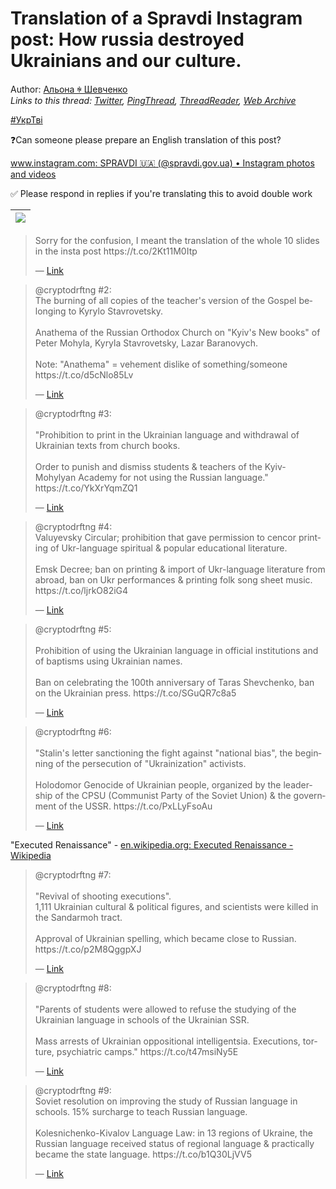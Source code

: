 # Translation of a Spravdi Instagram post: How russia destroyed Ukrainians and our culture.

Author: [Альона ꑭ Шевченко](https://twitter.com/cryptodrftng)  
*Links to this thread: [Twitter](https://twitter.com/cryptodrftng/status/1552402781352476679), [PingThread](https://pingthread.com/thread/1552402781352476679), [ThreadReader](https://threadreaderapp.com/thread/1552402781352476679.html), [Web Archive](https://web.archive.org/web/*/https://twitter.com/cryptodrftng/status/1552402781352476679)*

[#УкрТві](https://twitter.com/hashtag/%D0%A3%D0%BA%D1%80%D0%A2%D0%B2%D1%96)

❓Can someone please prepare an English translation of this post?

[www.instagram.com: SPRAVDI 🇺🇦 (@spravdi.gov.ua) • Instagram photos and videos](https://www.instagram.com/p/CghDycZtwmK/)

✅ Please respond in replies if you're translating this to avoid double work

| [![](https://pbs.twimg.com/media/FYs-GUOWIAAP57c.jpg)](https://pbs.twimg.com/media/FYs-GUOWIAAP57c.jpg) |
| :-: |

<blockquote class="twitter-tweet">
    <p lang="en" dir="ltr">
    Sorry for the confusion, I meant the translation of the whole 10 slides in the insta post https://t.co/2Kt11M0Itp<br />
    </p>
    &mdash; <a href="https://twitter.com/cryptodrftng/status/1552408908739874816">Link</a>
</blockquote>

<blockquote class="twitter-tweet">
    <p lang="en" dir="ltr">
    @cryptodrftng #2:<br />
    The burning of all copies of the teacher&#39;s version of the Gospel belonging to Kyrylo Stavrovetsky.<br />
    <br />
    Anathema of the Russian Orthodox Church on &#34;Kyiv&#39;s New books&#34; of Peter Mohyla, Kyryla Stavrovetsky, Lazar Baranovych.<br />
    <br />
    Note: &#34;Anathema&#34; = vehement dislike of something/someone https://t.co/d5cNlo85Lv<br />
    </p>
    &mdash; <a href="https://twitter.com/MarianRudnyk/status/1552415214586343424">Link</a>
</blockquote>

<blockquote class="twitter-tweet">
    <p lang="en" dir="ltr">
    @cryptodrftng #3:<br />
    <br />
    &#34;Prohibition to print in the Ukrainian language and withdrawal of Ukrainian texts from church books.<br />
    <br />
    Order to punish and dismiss students &amp; teachers of the Kyiv-Mohylyan Academy for not using the Russian language.&#34; https://t.co/YkXrYqmZQ1<br />
    </p>
    &mdash; <a href="https://twitter.com/MarianRudnyk/status/1552488309573636098">Link</a>
</blockquote>

<blockquote class="twitter-tweet">
    <p lang="en" dir="ltr">
    @cryptodrftng #4:<br />
    Valuyevsky Circular; prohibition that gave permission to cencor printing of Ukr-language spiritual &amp; popular educational literature.<br />
    <br />
    Emsk Decree; ban on printing &amp; import of Ukr-language literature from abroad, ban on Ukr performances &amp; printing folk song sheet music. https://t.co/ljrkO82iG4<br />
    </p>
    &mdash; <a href="https://twitter.com/MarianRudnyk/status/1552490114252541952">Link</a>
</blockquote>

<blockquote class="twitter-tweet">
    <p lang="en" dir="ltr">
    @cryptodrftng #5:<br />
    <br />
    Prohibition of using the Ukrainian language in official institutions and of baptisms using Ukrainian names.<br />
    <br />
    Ban on celebrating the 100th anniversary of Taras Shevchenko, ban on the Ukrainian press. https://t.co/SGuQR7c8a5<br />
    </p>
    &mdash; <a href="https://twitter.com/MarianRudnyk/status/1552490555912753153">Link</a>
</blockquote>

<blockquote class="twitter-tweet">
    <p lang="en" dir="ltr">
    @cryptodrftng #6:<br />
    <br />
    &#34;Stalin&#39;s letter sanctioning the fight against &#34;national bias&#34;, the beginning of the persecution of &#34;Ukrainization&#34; activists.<br />
    <br />
    Holodomor Genocide of Ukrainian people, organized by the leadership of the CPSU (Communist Party of the Soviet Union) &amp; the government of the USSR. https://t.co/PxLLyFsoAu<br />
    </p>
    &mdash; <a href="https://twitter.com/MarianRudnyk/status/1552492978958000128">Link</a>
</blockquote>

"Executed Renaissance" - [en.wikipedia.org: Executed Renaissance - Wikipedia](https://en.wikipedia.org/wiki/Executed_Renaissance?wprov=sfti1)

<blockquote class="twitter-tweet">
    <p lang="en" dir="ltr">
    @cryptodrftng #7:<br />
    <br />
    &#34;Revival of shooting executions&#34;. <br />
    1,111 Ukrainian cultural &amp; political figures, and scientists were killed in the Sandarmoh tract.<br />
    <br />
    Approval of Ukrainian spelling, which became close to Russian. https://t.co/p2M8QggpXJ<br />
    </p>
    &mdash; <a href="https://twitter.com/MarianRudnyk/status/1552493477396504577">Link</a>
</blockquote>

<blockquote class="twitter-tweet">
    <p lang="en" dir="ltr">
    @cryptodrftng #8:<br />
    <br />
    &#34;Parents of students were allowed to refuse the studying of the Ukrainian language in schools of the Ukrainian SSR.<br />
    <br />
    Mass arrests of Ukrainian oppositional intelligentsia. Executions, torture, psychiatric camps.&#34; https://t.co/t47msiNy5E<br />
    </p>
    &mdash; <a href="https://twitter.com/MarianRudnyk/status/1552494860606722048">Link</a>
</blockquote>

<blockquote class="twitter-tweet">
    <p lang="en" dir="ltr">
    @cryptodrftng #9:<br />
    Soviet resolution on improving the study of Russian language in schools. 15% surcharge to teach Russian language.<br />
    <br />
    Kolesnichenko-Kivalov Language Law: in 13 regions of Ukraine, the Russian language received status of regional language &amp; practically became the state language. https://t.co/b1Q30LjVV5<br />
    </p>
    &mdash; <a href="https://twitter.com/MarianRudnyk/status/1552497775375310849">Link</a>
</blockquote>
